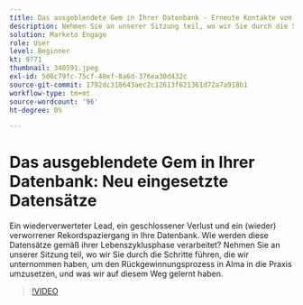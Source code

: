 ```yaml
---
title: Das ausgeblendete Gem in Ihrer Datenbank - Erneute Kontakte von Datensätzen
description: Nehmen Sie an unserer Sitzung teil, wo wir Sie durch die Schritte führen, die wir unternommen haben, um den Rückgewinnungsprozess in Alma in die Praxis umzusetzen, und was wir auf diesem Weg gelernt haben.
solution: Marketo Engage
role: User
level: Beginner
kt: 9771
thumbnail: 340591.jpeg
exl-id: 500c79fc-75cf-40ef-8a6d-376ea30d432c
source-git-commit: 1792dc318643aec2c12613f621361d72a7a918b1
workflow-type: tm+mt
source-wordcount: '96'
ht-degree: 0%

---
```


# Das ausgeblendete Gem in Ihrer Datenbank: Neu eingesetzte Datensätze

Ein wiederverwerteter Lead, ein geschlossener Verlust und ein (wieder) verworrener Rekordspaziergang in Ihre Datenbank. Wie werden diese Datensätze gemäß ihrer Lebenszyklusphase verarbeitet? Nehmen Sie an unserer Sitzung teil, wo wir Sie durch die Schritte führen, die wir unternommen haben, um den Rückgewinnungsprozess in Alma in die Praxis umzusetzen, und was wir auf diesem Weg gelernt haben.

>[!VIDEO](https://video.tv.adobe.com/v/340591/?quality=12&learn=on)
